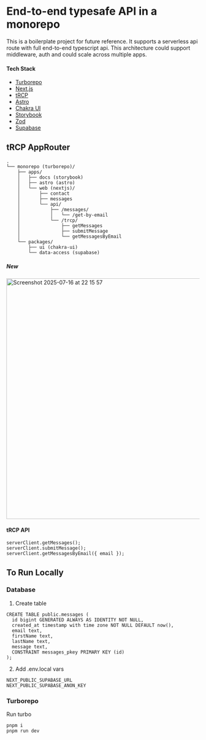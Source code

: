 # End-to-end typesafe API in a monorepo 
This is a boilerplate project for future reference. 
It supports a serverless api route with full end-to-end typescript api. 
This architecture could support middleware, auth and could scale across multiple apps. 

#### Tech Stack

- [Turborepo](https://turbo.build/)
- [Next.js](https://nextjs.org/)
- [tRCP](https://trpc.io/)
- [Astro](https://astro.build/)
- [Chakra UI](https://chakra-ui.com/)
- [Storybook](https://storybook.js.org/)
- [Zod](https://zod.dev/)
- [Supabase](https://supabase.com/)

## tRCP AppRouter 

```
.
└── monorepo (turborepo)/
    ├── apps/
    │   ├── docs (storybook)
    │   ├── astro (astro)
    │   └── web (nextjs)/
    │       ├── contact
    │       ├── messages
    │       └── api/
    │           ├── /messages/
    │           │   └── /get-by-email
    │           └── /trcp/
    │               ├── getMessages
    │               ├── submitMessage
    │               └── getMessagesByEmail
    └── packages/
        ├── ui (chakra-ui)
        └── data-access (supabase)
```

##### New 
<img width="990" height="627" alt="Screenshot 2025-07-16 at 22 15 57" src="https://github.com/user-attachments/assets/c931a2a5-bbd6-4000-adb6-8f54d659cda3" />


#### tRCP API
```
serverClient.getMessages();
serverClient.submitMessage();
serverClient.getMessagesByEmail({ email });
```

## To Run Locally

### Database

1. Create table

```
CREATE TABLE public.messages (
  id bigint GENERATED ALWAYS AS IDENTITY NOT NULL,
  created_at timestamp with time zone NOT NULL DEFAULT now(),
  email text,
  firstName text,
  lastName text,
  message text,
  CONSTRAINT messages_pkey PRIMARY KEY (id)
);
```

2. Add .env.local vars

```
NEXT_PUBLIC_SUPABASE_URL
NEXT_PUBLIC_SUPABASE_ANON_KEY
```

### Turborepo

Run turbo

```
pnpm i
pnpm run dev
```

